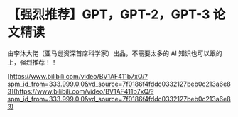 # 【强烈推荐】GPT，GPT-2，GPT-3 论文精读

由李沐大佬（亚马逊资深首席科学家）出品，不需要太多的 AI 知识也可以跟的上，强烈推荐！！

[https://www.bilibili.com/video/BV1AF411b7xQ/?spm_id_from=333.999.0.0&vd_source=7f0186f4fddc0332127beb0c213a6e83](https://www.bilibili.com/video/BV1AF411b7xQ/?spm_id_from=333.999.0.0&vd_source=7f0186f4fddc0332127beb0c213a6e83)